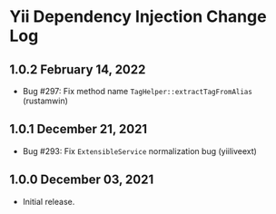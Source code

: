 # Yii Dependency Injection Change Log

## 1.0.2 February 14, 2022

- Bug #297: Fix method name `TagHelper::extractTagFromAlias` (rustamwin)

## 1.0.1 December 21, 2021

- Bug #293: Fix `ExtensibleService` normalization bug (yiiliveext)

## 1.0.0 December 03, 2021

- Initial release.
